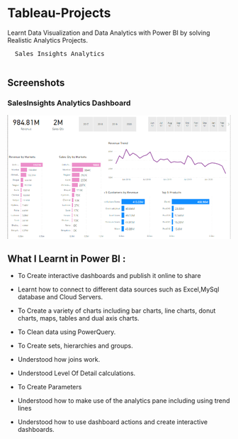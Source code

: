 # Tableau-Projects
Learnt Data Visualization and Data Analytics with Power BI by solving  Realistic Analytics Projects.

  <pre>
  Sales Insights Analytics                   
  </pre>


## Screenshots


###  SalesInsights Analytics Dashboard

<img src="https://github.com/ankityadav107/Power-BI-Projects/blob/fe9042fc34aa02ede146f82f037b56089d132f95/Sales%20Insights/Screenshots/Dashboard.PNG" alt="SS 3"/>



## What I Learnt in Power BI :



  - To Create  interactive dashboards and publish it online to share

  - Learnt how to connect to different data sources such as Excel,MySql database and Cloud Servers.

  - To Create a variety of charts including bar charts, line charts, donut charts, maps, tables and dual axis charts.

  - To Clean data using PowerQuery.

  - To Create sets, hierarchies and groups.

  - Understood how joins work.

  - Understood Level Of Detail calculations.

  - To Create Parameters

  - Understood how to make use of the analytics pane including using trend lines

  - Understood how to use dashboard actions and create interactive dashboards.
           

  
  
